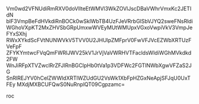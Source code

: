 Vm0wd2VFNUdiRmRXV0doVllteEtWMVl3WkZOVlJscDBaVWhrVmxKc2JETldN
blF3VmpBeFdHVkdiRnBOCk0wSklWbTB4UzFJeVRrbGlSbVJYQ2sweFNsRldi
WGhoVXpKT2MxZHVSbGRpUmxwWVEyMUtWMUpxVGxoVwpiVkV3VmpJeFYxSXhj
RWxXYkdScFVtNUNWVkV5TVV0U2JHUlpZMFprV0FwVFJVcEZWbXRTUzFVeFpF
ZFYKYmtwcFVqQmFWRlJWV25kV1JrVjVaVWRHVTFacldsWldiWGhMVkdkd2FW
WnJiRFpXTVZwclRrZFJlRnBGClpHb0tVa1p3VDFWc2FGTlNWbXgwVFZaS2JG
SnRlREJYV0hCelZWWldXRTlWZUdGU2VsWk1XbFpHZGxNeApjSFJqU0UxTFEy
MXdjMXBCUFQwS0NuRnplQT09Cgpzamc=

roc